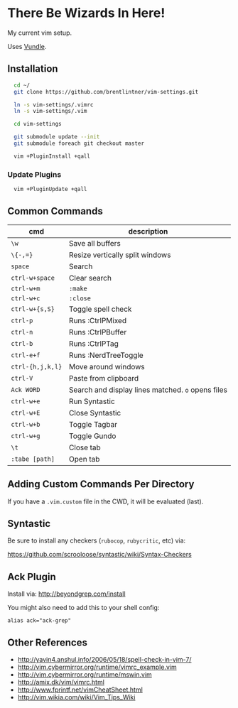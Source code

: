 # There Be Wizards In Here!

My current vim setup.

Uses [Vundle](https://github.com/VundleVim/Vundle.vim).

## Installation

```sh
  cd ~/
  git clone https://github.com/brentlintner/vim-settings.git

  ln -s vim-settings/.vimrc
  ln -s vim-settings/.vim

  cd vim-settings

  git submodule update --init
  git submodule foreach git checkout master

  vim +PluginInstall +qall
```

### Update Plugins

```sh
  vim +PluginUpdate +qall
```

## Common Commands

| cmd | description |
| --- | --- |
| `\w` | Save all buffers |
| `\{-,=}` | Resize vertically split windows |
| `space` | Search |
| `ctrl-w+space` | Clear search |
| `ctrl-w+m` | `:make` |
| `ctrl-w+c` | `:close` |
| `ctrl-w+{s,S}` | Toggle spell check |
| `ctrl-p` | Runs :CtrlPMixed |
| `ctrl-n` | Runs :CtrlPBuffer |
| `ctrl-b` | Runs :CtrlPTag |
| `ctrl-e+f` | Runs :NerdTreeToggle |
| `ctrl-{h,j,k,l}` | Move around windows |
| `ctrl-V` | Paste from clipboard |
| `Ack WORD` | Search and display lines matched. `o` opens files |
| `ctrl-w+e` | Run Syntastic |
| `ctrl-w+E` | Close Syntastic |
| `ctrl-w+b` | Toggle Tagbar |
| `ctrl-w+g` | Toggle Gundo |
| `\t` | Close tab |
| `:tabe [path]` | Open tab |

## Adding Custom Commands Per Directory

If you have a `.vim.custom` file in the CWD, it will be evaluated (last).

## Syntastic

Be sure to install any checkers (`rubocop`, `rubycritic`, etc) via:

https://github.com/scrooloose/syntastic/wiki/Syntax-Checkers

## Ack Plugin

Install via: http://beyondgrep.com/install

You might also need to add this to your shell config:

    alias ack="ack-grep"

## Other References

* http://yavin4.anshul.info/2006/05/18/spell-check-in-vim-7/
* http://vim.cybermirror.org/runtime/vimrc_example.vim
* http://vim.cybermirror.org/runtime/mswin.vim
* http://amix.dk/vim/vimrc.html
* http://www.fprintf.net/vimCheatSheet.html
* http://vim.wikia.com/wiki/Vim_Tips_Wiki
